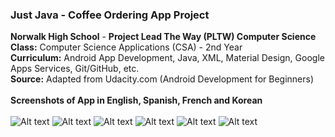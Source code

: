 ### Just Java - Coffee Ordering App Project<br>
<b>Norwalk High School</b> - <b>Project Lead The Way (PLTW) Computer Science</b><br>
<b>Class:</b> Computer Science Applications (CSA) - 2nd Year<br>
<b>Curriculum:</b> Android App Development, Java, XML, Material Design, Google Apps Services, Git/GitHub, etc.<br>
<b>Source:</b> Adapted from Udacity.com (Android Development for Beginners)<br>
<br>
<b>Screenshots of App in English, Spanish, French and Korean</b><br><br>
![Alt text](https://github.com/vpluma/vinsonjustjava/blob/master/screenshots/english_unfilled_version.png "English Unfilled Version")
![Alt text](https://github.com/vpluma/vinsonjustjava/blob/master/screenshots/english_filled_version.png "English Filled Version")
![Alt text](https://github.com/vpluma/vinsonjustjava/blob/master/screenshots/english_email_version.png "English Email Version")
![Alt text](https://github.com/vpluma/vinsonjustjava/blob/master/screenshots/spanish_unfilled_version.png "Spanish Version")
![Alt text](https://github.com/vpluma/vinsonjustjava/blob/master/screenshots/french_unfilled_version.png "French Version")
![Alt text](https://github.com/vpluma/vinsonjustjava/blob/master/screenshots/korean_unfilled_version.png "Korean Version")

